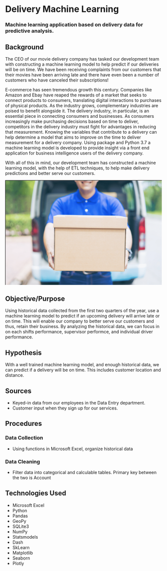 # Delivery Machine Learning

### Machine learning application based on delivery data for predictive analysis.

## Background

The CEO of our movie delivery company has tasked our development team with constructing a machine learning model to help predict if our deliveries will be on time. We have been receiving complaints from our customers that their movies have been arriving late and there have even been a number of customers who have canceled their subscriptions!  

E-commerce has seen tremendous growth this century. Companies like Amazon and Ebay have reaped the rewards of a market that seeks to connect products to consumers, translating digital interactions to purchases of physical products. As the industry grows, complementary industries are poised to benefit alongside it. The delivery industry, in particular, is an essential piece in connecting consumers and businesses. As consumers increasingly make purchasing decisions based on time to deliver, competitors in the delivery industry must fight for advantages in reducing that measurement. Knowing the variables that contribute to a delivery can help determine a model that aims to improve on the time to deliver measurement for a delivery company. Using package and Python 3.7 a machine learning model is developed to provide insight via a front end application for business intelligence users of the delivery company.

With all of this in mind, our development team has constructed a machine learning model, with the help of ETL techniques, to help make delivery predictions and better serve our customers. 

![Delivery](img/delivery.png)

## Objective/Purpose

Using historical data collected from the first two quarters of the year,  use a machine learning model to predict if an upcoming delivery will arrive late or on time. This will enable our company to better serve our customers and thus, retain their business. By analyzing the historical data, we can focus in on each shifts performance, supervisor performce, and individual driver performance. 

## Hypothesis 

With a well trained machine learning model, and enough historical data, we can predict if a delivery will be on time. This includes customer location and distance. 

## Sources

* Keyed-in data from our employees in the Data Entry department.  
* Customer input when they sign up for our services.

## Procedures

### Data Collection
* Using functions in Microsoft Excel, organize historical data
### Data Cleaning
* Filter data into categorical and calculable tables. Primary key between the two is Account

## Technologies Used

* Microsoft Excel
* Python
* Pandas
* GeoPy
* SQLite3
* NumPy
* Statsmodels
* Dash
* SkLearn
* Matplotlib
* Seaborn
* Plotly
